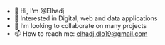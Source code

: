 - 👋 Hi, I’m @Elhadj
- 👀 Interested in Digital, web and data applications 
- 💞️ I’m looking to collaborate on many projects 
- 📫 How to reach me: elhadj.dlo19@gmail.com

<!---
Elhadj19/Elhadj19 is a ✨ special ✨ repository because its `README.md` (this file) appears on your GitHub profile.
You can click the Preview link to take a look at your changes.
--->
